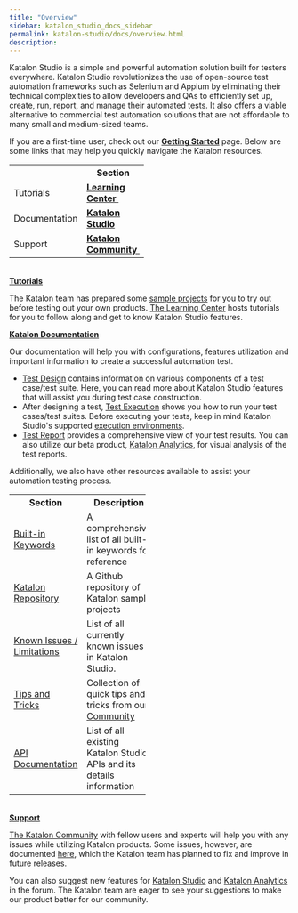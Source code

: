 ```yaml
---
title: "Overview" 
sidebar: katalon_studio_docs_sidebar
permalink: katalon-studio/docs/overview.html 
description: 
---
```

Katalon Studio is a simple and powerful automation solution built for testers everywhere. Katalon Studio revolutionizes the use of open-source test automation frameworks such as Selenium and Appium by eliminating their technical complexities to allow developers and QAs to efficiently set up, create, run, report, and manage their automated tests. It also offers a viable alternative to commercial test automation solutions that are not affordable to many small and medium-sized teams.

If you are a first-time user, check out our **[Getting Started](/display/KD/Getting+Started)** page. Below are some links that may help you quickly navigate the Katalon resources. 

<table class="wrapped relative-table confluenceTable" style="width: 48.0693%;"><colgroup><col style="width: 37.4384%;"><col style="width: 62.5616%;"></colgroup><tbody><tr class="xtr-0"><th class="xtd-0-0 confluenceTh" colspan="1">&nbsp;</th><th class="xtd-0-1 confluenceTh">Section</th></tr><tr class="xtr-1"><td class="xtd-1-0 confluenceTd" colspan="1">Tutorials</td><td class="xtd-1-1 confluenceTd" colspan="1"><a class="external-link" href="https://www.katalon.com/resources-center/tutorials/" rel="nofollow"><strong>Learning Center</strong>&nbsp;</a></td></tr><tr class="xtr-2"><td class="xtd-2-0 confluenceTd" colspan="1">Documentation</td><td class="xtd-2-1 confluenceTd" colspan="1"><strong><a href="/display/KD/Overview">Katalon Studio</a></strong></td></tr><tr class="xtr-3"><td class="xtd-3-0 confluenceTd" colspan="1">Support</td><td class="xtd-3-1 confluenceTd" colspan="1"><a class="external-link" href="https://forum.katalon.com/" rel="nofollow"><strong>Katalon Community</strong>&nbsp;</a></td></tr></tbody></table>

**[  
Tutorials](https://www.katalon.com/resources-center/tutorials/)**

The Katalon team has prepared some [sample projects](https://github.com/katalon-studio-samples) for you to try out before testing out your own products. [The Learning Center](https://www.katalon.com/resources-center/) hosts tutorials for you to follow along and get to know Katalon Studio features.

**[Katalon Documentation](/display/KD/Overview)**

Our documentation will help you with configurations, features utilization and important information to create a successful automation test.

*   [Test Design](/display/KD/Test+Design) contains information on various components of a test case/test suite. Here, you can read more about Katalon Studio features that will assist you during test case construction. 
*   After designing a test, [Test Execution](/display/KD/Test+Execution) shows you how to run your test cases/test suites. Before executing your tests, keep in mind Katalon Studio's supported [execution environments](/display/KD/Execute+a+test+case).
*   [Test Report](/display/KD/Test+Report) provides a comprehensive view of your test results. You can also utilize our beta product, [Katalon Analytics](/display/KD/Katalon+Analytics+%28Beta%29+Integration), for visual analysis of the test reports.

Additionally, we also have other resources available to assist your automation testing process. 

<table class="wrapped relative-table confluenceTable" style="width: 48.5422%;"><colgroup><col style="width: 36.5854%;"><col style="width: 63.4146%;"></colgroup><tbody><tr class="xtr-0"><th class="xtd-0-0 confluenceTh">Section</th><th class="xtd-0-1 confluenceTh">Description</th></tr><tr class="xtr-1"><td class="xtd-1-0 confluenceTd"><a href="/display/KD/Built-in+Keywords">Built-in Keywords</a></td><td class="xtd-1-1 confluenceTd">A comprehensive list of all built-in keywords for reference</td></tr><tr class="xtr-2"><td class="xtd-2-0 confluenceTd"><a class="external-link" href="https://github.com/katalon-studio-samples" rel="nofollow">Katalon Repository</a></td><td class="xtd-2-1 confluenceTd">A Github repository of Katalon sample projects</td></tr><tr class="xtr-3"><td class="xtd-3-0 confluenceTd"><a href="/pages/viewpage.action?pageId=3179464">Known Issues / Limitations</a></td><td class="xtd-3-1 confluenceTd">List of all currently known issues in Katalon Studio.</td></tr><tr class="xtr-4"><td class="xtd-4-0 confluenceTd"><a href="https://docs.katalon.com/display/KD/Tips+and+Tricks" rel="nofollow">Tips and Tricks</a></td><td class="xtd-4-1 confluenceTd">Collection of quick tips and tricks from our <a class="external-link" href="https://forum.katalon.com/discussions" rel="nofollow">Community</a></td></tr><tr class="xtr-5"><td class="xtd-5-0 confluenceTd"><a class="external-link" href="https://api-docs.katalon.com/index.html" rel="nofollow">API Documentation</a></td><td class="xtd-5-1 confluenceTd">List of all existing Katalon Studio APIs and its details information</td></tr></tbody></table>

**[  
Support](https://forum.katalon.com/)**

[The Katalon Community](https://forum.katalon.com/) with fellow users and experts will help you with any issues while utilizing Katalon products. Some issues, however, are documented [here](/pages/viewpage.action?pageId=3179464), which the Katalon team has planned to fix and improve in future releases. 

You can also suggest new features for [Katalon Studio](https://forum.katalon.com/categories/katalon-studio-feature-suggestions) and [Katalon Analytics](https://forum.katalon.com/categories/katalon-analytics-feature-suggestions) in the forum. The Katalon team are eager to see your suggestions to make our product better for our community.